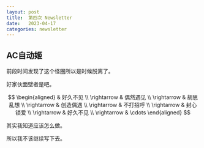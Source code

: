 ```yaml
---
layout: post
title:  第四次 Newsletter
date:   2023-04-17
categories: newsletter
---
```


## AC自动姬

前段时间发现了这个怪圈所以是时候脱离了。

好家伙面壁者是吧。

$$
\begin{aligned}
    &   好久不见 \\
    \rightarrow & 偶然遇见 \\
    \rightarrow & 胡思乱想 \\
    \rightarrow & 创造偶遇 \\
    \rightarrow & 不打招呼 \\
    \rightarrow & 封心锁爱 \\
    \rightarrow & 好久不见 \\
    \rightarrow & \cdots
\end{aligned}
$$

其实我知道应该怎么做。

所以我不该继续写下去。